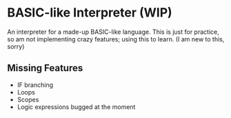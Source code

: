 # BASIC-like Interpreter (WIP)

An interpreter for a made-up BASIC-like language. This is just for practice, so am not implementing crazy features; using this to learn. (I am new to this, sorry)

## Missing Features

- IF branching
- Loops
- Scopes
- Logic expressions bugged at the moment
